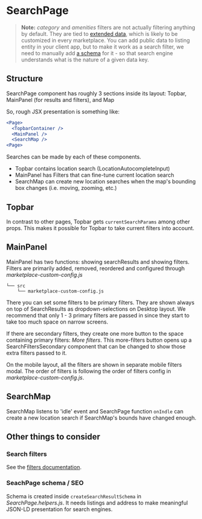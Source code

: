 # SearchPage

> **Note:** _category_ and _amenities_ filters are not actually filtering anything by default. They
> are tied to [extended data](https://www.sharetribe.com/docs/references/extended-data/), which is
> likely to be customized in every marketplace. You can add public data to listing entity in your
> client app, but to make it work as a search filter, we need to manually add
> [a schema](https://www.sharetribe.com/docs/references/extended-data/#data-schema) for it - so that
> search engine understands what is the nature of a given data key.

## Structure

SearchPage component has roughly 3 sections inside its layout: Topbar, MainPanel (for results and
filters), and Map

So, rough JSX presentation is something like:

```jsx
<Page>
  <TopbarContainer />
  <MainPanel />
  <SearchMap />
<Page>
```

Searches can be made by each of these components.

- Topbar contains location search (LocationAutocompleteInput)
- MainPanel has Filters that can fine-tune current location search
- SearchMap can create new location searches when the map's bounding box changes (i.e. moving,
  zooming, etc.)

## Topbar

In contrast to other pages, Topbar gets `currentSearchParams` among other props. This makes it
possible for Topbar to take current filters into account.

## MainPanel

MainPanel has two functions: showing searchResults and showing filters. Filters are primarily added,
removed, reordered and configured through _marketplace-custom-config.js_

```shell
└── src
    └── marketplace-custom-config.js
```

There you can set some filters to be primary filters. They are shown always on top of SearchResults
as dropdown-selections on Desktop layout. We recommend that only 1 - 3 primary filters are passed in
since they start to take too much space on narrow screens.

If there are secondary filters, they create one more button to the space containing primary filters:
_More filters_. This more-filters button opens up a SearchFiltersSecondary component that can be
changed to show those extra filters passed to it.

On the mobile layout, all the filters are shown in separate mobile filters modal. The order of
filters is following the order of filters config in _marketplace-custom-config.js_.

## SearchMap

SearchMap listens to 'idle' event and SearchPage function `onIndle` can create a new location search
if SearchMap's bounds have changed enough.

## Other things to consider

### Search filters

See the
[filters documentation](https://www.sharetribe.com/docs/cookbook-search/change-search-filters-in-ftw/).

### SeachPage schema / SEO

Schema is created inside `createSearchResultSchema` in _SearchPage.helpers.js_. It needs listings
and address to make meaningful JSON-LD presentation for search engines.
